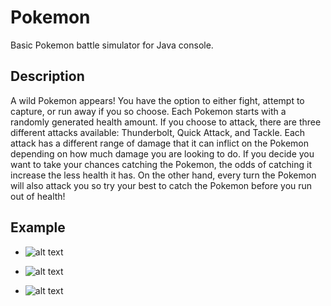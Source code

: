 # Pokemon
Basic Pokemon battle simulator for Java console. 

## Description
A wild Pokemon appears! You have the option to either fight, attempt to capture, or run away if you so choose. Each Pokemon starts with a randomly generated health amount. If you choose to attack, there are three different attacks available: Thunderbolt, Quick Attack, and Tackle. Each attack has a different range of damage that it can inflict on the Pokemon depending on how much damage you are looking to do. If you decide you want to take your chances catching the Pokemon, the odds of catching it increase the less health it has. On the other hand, every turn the Pokemon will also attack you so try your best to catch the Pokemon before you run out of health!

## Example

* ![alt text](https://i.postimg.cc/XrygD50Y/Screen-Shot-2021-11-13-at-9-50-15-PM.png)

* ![alt text](https://i.postimg.cc/Jhq7GFwK/Screen-Shot-2021-11-13-at-10-01-24-PM.png)

* ![alt text](https://i.postimg.cc/hfYrrr6Y/Screen-Shot-2021-11-13-at-9-49-46-PM.png)
